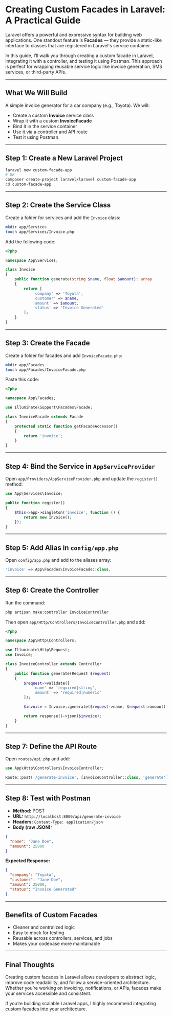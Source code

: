 # Creating Custom Facades in Laravel: A Practical Guide

Laravel offers a powerful and expressive syntax for building web applications. One standout feature is **Facades** — they provide a static-like interface to classes that are registered in Laravel's service container.

In this guide, I’ll walk you through creating a custom facade in Laravel, integrating it with a controller, and testing it using Postman. This approach is perfect for wrapping reusable service logic like invoice generation, SMS services, or third-party APIs.

---

## What We Will Build

A simple invoice generator for a car company (e.g., Toyota). We will:

* Create a custom **Invoice** service class
* Wrap it with a custom **InvoiceFacade**
* Bind it in the service container
* Use it via a controller and API route
* Test it using Postman

---

## Step 1: Create a New Laravel Project

```bash
laravel new custom-facade-app
# OR
composer create-project laravel/laravel custom-facade-app
cd custom-facade-app
```

---

## Step 2: Create the Service Class

Create a folder for services and add the `Invoice` class:

```bash
mkdir app/Services
touch app/Services/Invoice.php
```

Add the following code:

```php
<?php

namespace App\Services;

class Invoice
{
    public function generate(string $name, float $amount): array
    {
        return [
            'company' => 'Toyota',
            'customer' => $name,
            'amount' => $amount,
            'status' => 'Invoice Generated'
        ];
    }
}
```

---

## Step 3: Create the Facade

Create a folder for facades and add `InvoiceFacade.php`:

```bash
mkdir app/Facades
touch app/Facades/InvoiceFacade.php
```

Paste this code:

```php
<?php

namespace App\Facades;

use Illuminate\Support\Facades\Facade;

class InvoiceFacade extends Facade
{
    protected static function getFacadeAccessor()
    {
        return 'invoice';
    }
}
```

---

## Step 4: Bind the Service in `AppServiceProvider`

Open `app/Providers/AppServiceProvider.php` and update the `register()` method:

```php
use App\Services\Invoice;

public function register()
{
    $this->app->singleton('invoice', function () {
        return new Invoice();
    });
}
```

---

## Step 5: Add Alias in `config/app.php`

Open `config/app.php` and add to the aliases array:

```php
'Invoice' => App\Facades\InvoiceFacade::class,
```

---

## Step 6: Create the Controller

Run the command:

```bash
php artisan make:controller InvoiceController
```

Then open `app/Http/Controllers/InvoiceController.php` and add:

```php
<?php

namespace App\Http\Controllers;

use Illuminate\Http\Request;
use Invoice;

class InvoiceController extends Controller
{
    public function generate(Request $request)
    {
        $request->validate([
            'name' => 'required|string',
            'amount' => 'required|numeric'
        ]);

        $invoice = Invoice::generate($request->name, $request->amount);

        return response()->json($invoice);
    }
}
```

---

## Step 7: Define the API Route

Open `routes/api.php` and add:

```php
use App\Http\Controllers\InvoiceController;

Route::post('/generate-invoice', [InvoiceController::class, 'generate']);
```

---

## Step 8: Test with Postman

* **Method:** POST
* **URL:** `http://localhost:8000/api/generate-invoice`
* **Headers:** `Content-Type: application/json`
* **Body (raw JSON):**

```json
{
  "name": "Jane Doe",
  "amount": 25000
}
```

**Expected Response:**

```json
{
  "company": "Toyota",
  "customer": "Jane Doe",
  "amount": 25000,
  "status": "Invoice Generated"
}
```

---

## Benefits of Custom Facades

* Cleaner and centralized logic
* Easy to mock for testing
* Reusable across controllers, services, and jobs
* Makes your codebase more maintainable

---

## Final Thoughts

Creating custom facades in Laravel allows developers to abstract logic, improve code readability, and follow a service-oriented architecture. Whether you’re working on invoicing, notifications, or APIs, facades make your services accessible and consistent.

If you’re building scalable Laravel apps, I highly recommend integrating custom facades into your architecture.

